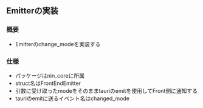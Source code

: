 ## Emitterの実装

### 概要
- Emitterのchange_modeを実装する

### 仕様
- パッケージはnin_coreに所属
- struct名はFrontEndEmitter
- 引数に受け取ったmodeをそのままtauriのemitを使用してFront側に通知する
- tauriのemitに送るイベント名はchanged_mode